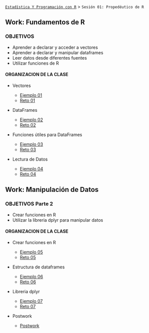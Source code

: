 [`Estadística Y Programación con R`](../Readme.md) > `Sesión 01: Propedéutico de R`

## Work: Fundamentos de R

### OBJETIVOS 
- Aprender a declarar y acceder a vectores
- Aprender a declarar y manipular dataframes
- Leer datos desde diferentes fuentes
- Utilizar funciones de R

#### ORGANIZACION DE LA CLASE 

- Vectores
	- [Ejemplo 01](Ejemplo-01)
	- [Reto 01](Reto-01)

- DataFrames
	- [Ejemplo 02](Ejemplo-02)
	- [Reto 02](Reto-02)

- Funciones útiles para DataFrames
	- [Ejemplo 03](Ejemplo-03)
	- [Reto 03](Reto-03)

- Lectura de Datos
	- [Ejemplo 04](Ejemplo-04)
	- [Reto 04](Reto-04)

## Work: Manipulación de Datos

### OBJETIVOS Parte 2

- Crear funciones en R
- Utilizar la libreria dplyr para manipular datos

#### ORGANIZACION DE LA CLASE 

- Crear funciones en R
	- [Ejemplo 05](Ejemplo-05)
	- [Reto 05](Reto-05)

- Estructura de dataframes
	- [Ejemplo 06](Ejemplo-06)
	- [Reto 06](Reto-06)

- Libreria dplyr
	- [Ejemplo 07](Ejemplo-07)
	- [Reto 07](Reto-07)

- Postwork
	- [Postwork](Postwork)
